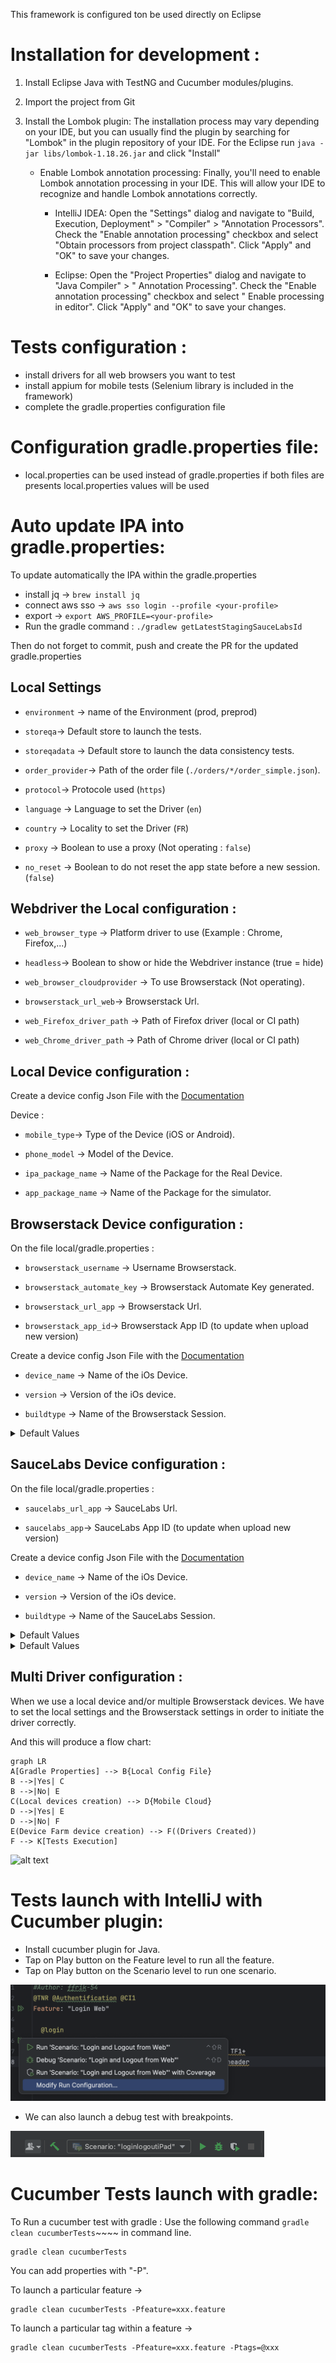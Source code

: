 This framework is configured ton be used directly on Eclipse

# Installation for development :

1. Install Eclipse Java with TestNG and Cucumber modules/plugins.

2. Import the project from
   Git

3. Install the Lombok plugin: The installation process may vary depending on your IDE, but you can
   usually find the plugin by searching for "Lombok" in the plugin repository of your IDE. For the
   Eclipse run  `java -jar libs/lombok-1.18.26.jar` and click "Install"
    - Enable Lombok annotation processing: Finally, you'll need to enable Lombok annotation
      processing in your IDE. This will allow your IDE to recognize and handle Lombok annotations
      correctly.

        - IntelliJ IDEA: Open the "Settings" dialog and navigate to "Build, Execution,
          Deployment" > "Compiler" > "Annotation Processors". Check the "Enable annotation
          processing" checkbox and select "Obtain processors from project classpath". Click "Apply"
          and "OK" to save your changes.

        - Eclipse: Open the "Project Properties" dialog and navigate to "Java Compiler" > "
          Annotation Processing". Check the "Enable annotation processing" checkbox and select "
          Enable processing in editor". Click "Apply" and "OK" to save your changes.

# Tests configuration :

* install drivers for all web browsers you want to test
* install appium for mobile tests (Selenium library is included in the framework)
* complete the gradle.properties configuration file

# Configuration gradle.properties file:

* local.properties can be used instead of gradle.properties if both files are presents
  local.properties values will be used

# Auto update IPA into gradle.properties:

To update automatically the IPA within the gradle.properties

* install jq -> `brew install jq`
* connect aws sso -> `aws sso login --profile <your-profile>`
* export -> `export AWS_PROFILE=<your-profile>`
* Run the gradle command : `./gradlew getLatestStagingSauceLabsId`

Then do not forget to commit, push and create the PR for the updated gradle.properties

## Local Settings

- `environment` -> name of the Environment (prod, preprod)

- `storeqa`-> Default store to launch the tests.

- `storeqadata` -> Default store to launch the data consistency tests.

- `order_provider`-> Path of the order file (`./orders/*/order_simple.json`).

- `protocol`-> Protocole used (`https`)

- `language` -> Language to set the Driver (`en`)

- `country` -> Locality to set the Driver (`FR`)

- `proxy` -> Boolean to use a proxy (Not operating : `false`)

- `no_reset` -> Boolean to do not reset the app state before a new session. (`false`)

## Webdriver the Local configuration :

- `web_browser_type` -> Platform driver to use (Example : Chrome, Firefox,...)

- `headless`-> Boolean to show or hide the Webdriver instance (true = hide)

- `web_browser_cloudprovider` -> To use Browserstack (Not operating).

- `browserstack_url_web`-> Browserstack Url.

- `web_Firefox_driver_path` -> Path of Firefox driver (local or CI path)

- `web_Chrome_driver_path` -> Path of Chrome driver (local or CI path)

## Local Device configuration :

Create a device config Json File with
the [Documentation](https://tillersystems.atlassian.net/wiki/spaces/TSR/pages/3088613377/Device+Config+File)

Device :

- `mobile_type`-> Type of the Device (iOS or Android).

- `phone_model` -> Model of the Device.

- `ipa_package_name` -> Name of the Package for the Real Device.

- `app_package_name` -> Name of the Package for the simulator.

## Browserstack Device configuration :

On the file local/gradle.properties :

- `browserstack_username` -> Username Browserstack.

- `browserstack_automate_key` -> Browserstack Automate Key generated.

- `browserstack_url_app` -> Browserstack Url.

- `browserstack_app_id`-> Browserstack App ID (to update when upload new version)

Create a device config Json File with
the [Documentation](https://sumupteam.atlassian.net/wiki/spaces/HQInternalreferential/pages/15691777099/Browserstack+Devices+Config+File)

- `device_name` -> Name of the iOs Device.

- `version` -> Version of the iOs device.

- `buildtype` -> Name of the Browserstack Session.

<details>

<summary>Default Values</summary>

browserstack_username=faycelfrik2<br>

browserstack_automate_key=2LbnxDLz8yoeeyne8xsd<br>

browserstack_url_app=http://hub-cloud.browserstack.com/wd/hub<br>

browserstack_app_id=bs://141d1fa6269b54737541eb1becaeb6b490244178<br>

buildtype=LOCAL TESTS</pre></ul>

</details>

## SauceLabs Device configuration :

On the file local/gradle.properties :

- `saucelabs_url_app` -> SauceLabs Url.

- `saucelabs_app`-> SauceLabs App ID (to update when upload new version)

Create a device config Json File with
the [Documentation](https://sumupteam.atlassian.net/wiki/spaces/HQInternalreferential/pages/21962883095/SauceLabs+Devices+Config+File)

- `device_name` -> Name of the iOs Device.

- `version` -> Version of the iOs device.

- `buildtype` -> Name of the SauceLabs Session.

<details>

<summary>Default Values</summary>

saucelabs_url_app=https://oauth-florian.guilbert-7a7d3:08
b5694f-5d71-4833-9af7-c21d2164d2a6@ondemand.eu-central-1.saucelabs.com:443/wd/hub

saucelabs_app=storage:aeda966d-b78f-4dff-b1db-0623252dad7c

buildtype=LOCAL_TESTS

</details>

<details>

<summary>Default Values</summary>

      "xcodeOrgId": "F9FYC53CJF8J",
      "xcodeSigningId": "iPhone Developer",
      "platformName": "iOS",
      "automationName": "XCUITest",
      "useNewWDA": false,
      "usePrebuiltWDA": true

</details>

## Multi Driver configuration :

When we use a local device and/or multiple Browserstack devices. We have to set the local settings
and the Browserstack settings in order to initiate the driver correctly.

And this will produce a flow chart:

```mermaid
graph LR
A[Gradle Properties] --> B{Local Config File}
B -->|Yes| C
B -->|No| E
C(Local devices creation) --> D{Mobile Cloud}
D -->|Yes| E
D -->|No| F
E(Device Farm device creation) --> F((Drivers Created))
F --> K[Tests Execution]
```

![alt text](https://mermaid.ink/img/eyJjb2RlIjoiZ3JhcGggTFJcbkFbR3JhZGxlIFByb3BlcnRpZXNdIC0tPiBCe0xvY2FsIENvbmZpZyBGaWxlfVxuQiAtLT58WWVzfCBDXG5CIC0tPnxOb3wgRVxuQyhMb2NhbCBkZXZpY2VzIGNyZWF0aW9uKSAtLT4gRHtNb2JpbGUgQ2xvdWR9XG5EIC0tPnxZZXN8IEVcbkQgLS0-fE5vfCBGXG5FKEJyb3dzZXJzdGFjayBkZXZpY2UgY3JlYXRpb24pIC0tPiBGKChEcml2ZXJzIENyZWF0ZWQpKVxuRiAtLT4gS1tUZXN0cyBFeGVjdXRpb25dIiwibWVybWFpZCI6eyJ0aGVtZSI6ImRlZmF1bHQifSwidXBkYXRlRWRpdG9yIjpmYWxzZSwiYXV0b1N5bmMiOnRydWUsInVwZGF0ZURpYWdyYW0iOmZhbHNlfQ)

# Tests launch with IntelliJ with Cucumber plugin:

- Install cucumber plugin for Java.
- Tap on Play button on the Feature level to run all the feature.
- Tap on Play button on the Scenario level to run one scenario.

![cucumber_runner.png](img%2Fcucumber_runner.png)

* We can also launch a debug test with breakpoints.

![cucumber_plugin.png](img%2Fcucumber_plugin.png)

# Cucumber Tests launch with gradle:

To Run a cucumber test with gradle :
Use the following command `gradle clean cucumberTests`~~~~ in command line.

```
gradle clean cucumberTests 
```

You can add properties with "-P".

To launch a particular feature ->

```
gradle clean cucumberTests -Pfeature=xxx.feature
```

To launch a particular tag within a feature ->

```
gradle clean cucumberTests -Pfeature=xxx.feature -Ptags=@xxx
```
